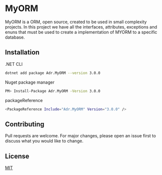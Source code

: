 # MyORM

MyORM is a ORM, open source, created to be used in small complexity projects.
In this project we have all the interfaces, attributes, exceptions and enuns that must be used to create a implementation of MYORM to a specific database.


## Installation

.NET CLI

```bash
dotnet add package Adr.MyORM --version 3.0.0
```

Nuget package manager

```bash
PM> Install-Package Adr.MyORM -Version 3.0.0
```

packageReference

```bash
<PackageReference Include="Adr.MyORM" Version="3.0.0" />
```

## Contributing
Pull requests are welcome. For major changes, please open an issue first to discuss what you would like to change.

## License
[MIT](https://choosealicense.com/licenses/mit/)
